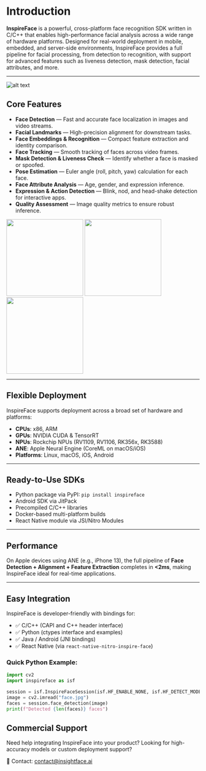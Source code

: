 # Introduction

**InspireFace** is a powerful, cross-platform face recognition SDK written in C/C++ that enables high-performance facial analysis across a wide range of hardware platforms. Designed for real-world deployment in mobile, embedded, and server-side environments, InspireFace provides a full pipeline for facial processing, from detection to recognition, with support for advanced features such as liveness detection, mask detection, facial attributes, and more.

---
![alt text](https://inspireface-1259028827.cos.ap-singapore.myqcloud.com/docs/banner-side%20%282%29.png)


## Core Features

- **Face Detection** — Fast and accurate face localization in images and video streams.
- **Facial Landmarks** — High-precision alignment for downstream tasks.
- **Face Embeddings & Recognition** — Compact feature extraction and identity comparison.
- **Face Tracking** — Smooth tracking of faces across video frames.
- **Mask Detection & Liveness Check** — Identify whether a face is masked or spoofed.
- **Pose Estimation** — Euler angle (roll, pitch, yaw) calculation for each face.
- **Face Attribute Analysis** — Age, gender, and expression inference.
- **Expression & Action Detection** — Blink, nod, and head-shake detection for interactive apps.
- **Quality Assessment** — Image quality metrics to ensure robust inference.

<img src="https://inspireface-1259028827.cos.ap-singapore.myqcloud.com/blogs_box/o-10.gif" width="200" height="200"> <img src="https://inspireface-1259028827.cos.ap-singapore.myqcloud.com/docs/o-4.gif" width="200" height="200"> <img src="https://inspireface-1259028827.cos.ap-singapore.myqcloud.com/docs/out-8.gif" width="200" height="200">

---

## Flexible Deployment

InspireFace supports deployment across a broad set of hardware and platforms:

- **CPUs**: x86, ARM
- **GPUs**: NVIDIA CUDA & TensorRT
- **NPUs**: Rockchip NPUs (RV1109, RV1106, RK356x, RK3588)
- **ANE**: Apple Neural Engine (CoreML on macOS/iOS)
- **Platforms**: Linux, macOS, iOS, Android

---

## Ready-to-Use SDKs

- Python package via PyPI: `pip install inspireface`
- Android SDK via JitPack
- Precompiled C/C++ libraries
- Docker-based multi-platform builds
- React Native module via JSI/Nitro Modules

---

##  Performance

On Apple devices using ANE (e.g., iPhone 13), the full pipeline of **Face Detection + Alignment + Feature Extraction** completes in **<2ms**, making InspireFace ideal for real-time applications.

---

## Easy Integration

InspireFace is developer-friendly with bindings for:

- ✅ C/C++ (CAPI and C++ header interface)
- ✅ Python (ctypes interface and examples)
- ✅ Java / Android (JNI bindings)
- ✅ React Native (via `react-native-nitro-inspire-face`)

### Quick Python Example:

```python
import cv2
import inspireface as isf

session = isf.InspireFaceSession(isf.HF_ENABLE_NONE, isf.HF_DETECT_MODE_ALWAYS_DETECT)
image = cv2.imread("face.jpg")
faces = session.face_detection(image)
print(f"Detected {len(faces)} faces")

```

## Commercial Support

Need help integrating InspireFace into your product? Looking for high-accuracy models or custom deployment support?

📧 Contact: [contact@insightface.ai](mailto:contact@insightface.ai?subject=InspireFace)
